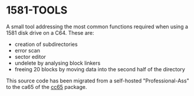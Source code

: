  1581-TOOLS
============

A small tool addressing the most common functions required when using a
1581 disk drive on a C64. These are:

- creation of subdirectories
- error scan
- sector editor
- undelete by analysing block linkers
- freeing 20 blocks by moving data into the second half of the directory

This source code has been migrated from a self-hosted "Professional-Ass"
to the ca65 of the [cc65](https://cc65.github.io/) package.

